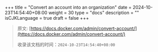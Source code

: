 +++
title = "Convert an account into an organization"
date = 2024-10-23T14:54:40+08:00
weight = 30
type = "docs"
description = ""
isCJKLanguage = true
draft = false
+++

> 原文: [https://docs.docker.com/admin/convert-account/](https://docs.docker.com/admin/convert-account/)
>
> 收录该文档的时间：`2024-10-23T14:54:40+08:00`
